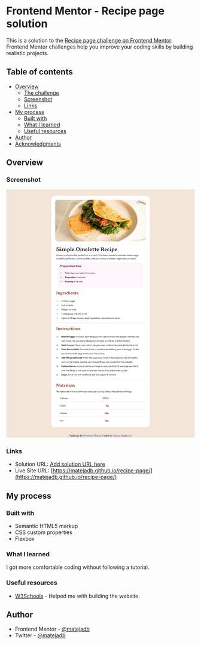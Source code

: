 # Frontend Mentor - Recipe page solution

This is a solution to the [Recipe page challenge on Frontend Mentor](https://www.frontendmentor.io/challenges/recipe-page-KiTsR8QQKm). Frontend Mentor challenges help you improve your coding skills by building realistic projects.

## Table of contents

- [Overview](#overview)
  - [The challenge](#the-challenge)
  - [Screenshot](#screenshot)
  - [Links](#links)
- [My process](#my-process)
  - [Built with](#built-with)
  - [What I learned](#what-i-learned)
  - [Useful resources](#useful-resources)
- [Author](#author)
- [Acknowledgments](#acknowledgments)

## Overview

### Screenshot

![](./screenshot.jpg)

### Links

- Solution URL: [Add solution URL here](https://your-solution-url.com)
- Live Site URL: [https://matejadb.github.io/recipe-page/](https://matejadb.github.io/recipe-page/)

## My process

### Built with

- Semantic HTML5 markup
- CSS custom properties
- Flexbox

### What I learned

I got more comfortable coding without following a tutorial.

### Useful resources

- [W3Schools](https://www.w3schools.com/) - Helped me with building the website.

## Author

- Frontend Mentor - [@matejadb](https://www.frontendmentor.io/profile/matejadb)
- Twitter - [@matejadb](https://twitter.com/matejadb)
